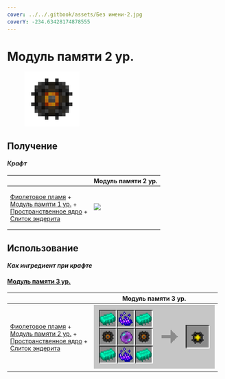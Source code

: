 ```yaml
---
cover: ../../.gitbook/assets/Без имени-2.jpg
coverY: -234.63428174878555
---
```


# Модуль памяти 2 ур.

<figure><img src="../../.gitbook/assets/16384k_fluid_128.png" alt=""><figcaption></figcaption></figure>

## Получение

#### _Крафт_

|                                                                                                                                                                                                                      | Модуль памяти 2 ур.                          |
| -------------------------------------------------------------------------------------------------------------------------------------------------------------------------------------------------------------------- | -------------------------------------------- |
| <p><a href="purple_blaze.md">Фиолетовое пламя</a> +<br><a href="256k.md">Модуль памяти 1 ур.</a> +<br><a href="spawner_seeker.md">Пространственное ядро</a> +<br><a href="enderite_ingot.md">Слиток эндерита</a></p> | ![](../../.gitbook/assets/16384k\_fluid.png) |

## Использование

#### _Как ингредиент при крафте_

#### [Модуль памяти 3 ур.](1024k.md)

|                                                                                                                                                                                                                              | Модуль памяти 3 ур.                             |
| ---------------------------------------------------------------------------------------------------------------------------------------------------------------------------------------------------------------------------- | ----------------------------------------------- |
| <p><a href="purple_blaze.md">Фиолетовое пламя</a> +<br><a href="16384k_fluid.md">Модуль памяти 2 ур.</a> +<br><a href="spawner_seeker.md">Пространственное ядро</a> +<br><a href="enderite_ingot.md">Слиток эндерита</a></p> | ![](<../../.gitbook/assets/1024k.png>) |
